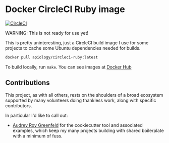 # Docker CircleCI Ruby image

[![CircleCI](https://circleci.com/gh/apiology/docker-circleci-ruby.svg?style=svg)](https://circleci.com/gh/apiology/docker-circleci-ruby)

WARNING: This is not ready for use yet!

This is pretty uninteresting, just a CircleCI build image I use for some projects to cache some Ubuntu dependencies needed for builds.

```sh
docker pull apiology/circleci-ruby:latest
```

To build locally, run `make`.  You can see images at
[Docker Hub](https://hub.docker.com/repository/docker/apiology/circleci-ruby)

## Contributions

This project, as with all others, rests on the shoulders of a broad
ecosystem supported by many volunteers doing thankless work, along
with specific contributors.

In particular I'd like to call out:

* [Audrey Roy Greenfeld](https://github.com/audreyfeldroy) for the
  cookiecutter tool and associated examples, which keep my many
  projects building with shared boilerplate with a minimum of fuss.
